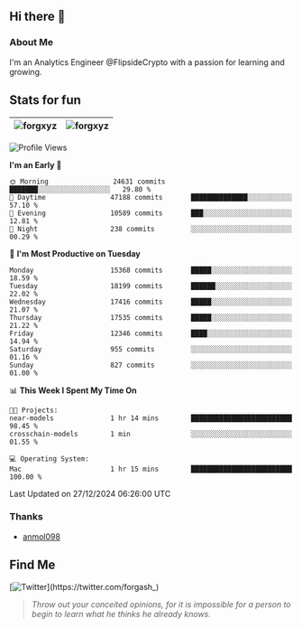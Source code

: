 ## Hi there 👋

### About Me

I'm an Analytics Engineer @FlipsideCrypto with a passion for learning and growing.
  
## Stats for fun

| <img align="center" src="https://github-readme-streak-stats.herokuapp.com/?user=forgxyz&theme=tokyonight" alt="forgxyz" /> | <img align="center" src="https://github-readme-stats.vercel.app/api?username=forgxyz&theme=tokyonight&show_icons=true" alt="forgxyz" /> |
| ------------- |------------- |


<!--START_SECTION:waka-->
![Profile Views](http://img.shields.io/badge/Profile%20Views-0-blue)

**I'm an Early 🐤** 

```text
🌞 Morning                24631 commits       ███████░░░░░░░░░░░░░░░░░░   29.80 % 
🌆 Daytime                47188 commits       ██████████████░░░░░░░░░░░   57.10 % 
🌃 Evening                10589 commits       ███░░░░░░░░░░░░░░░░░░░░░░   12.81 % 
🌙 Night                  238 commits         ░░░░░░░░░░░░░░░░░░░░░░░░░   00.29 % 
```
📅 **I'm Most Productive on Tuesday** 

```text
Monday                   15368 commits       █████░░░░░░░░░░░░░░░░░░░░   18.59 % 
Tuesday                  18199 commits       ██████░░░░░░░░░░░░░░░░░░░   22.02 % 
Wednesday                17416 commits       █████░░░░░░░░░░░░░░░░░░░░   21.07 % 
Thursday                 17535 commits       █████░░░░░░░░░░░░░░░░░░░░   21.22 % 
Friday                   12346 commits       ████░░░░░░░░░░░░░░░░░░░░░   14.94 % 
Saturday                 955 commits         ░░░░░░░░░░░░░░░░░░░░░░░░░   01.16 % 
Sunday                   827 commits         ░░░░░░░░░░░░░░░░░░░░░░░░░   01.00 % 
```


📊 **This Week I Spent My Time On** 

```text
🐱‍💻 Projects: 
near-models              1 hr 14 mins        █████████████████████████   98.45 % 
crosschain-models        1 min               ░░░░░░░░░░░░░░░░░░░░░░░░░   01.55 % 

💻 Operating System: 
Mac                      1 hr 15 mins        █████████████████████████   100.00 % 
```


 Last Updated on 27/12/2024 06:26:00 UTC
<!--END_SECTION:waka-->

### Thanks
 - [anmol098](https://github.com/anmol098/waka-readme-stats/)
  
## Find Me
[![Twitter](https://img.shields.io/twitter/url/https/twitter.com/forgash_.svg?style=social&label=Follow%20%40forgash_)](https://twitter.com/forgash_)


> *Throw out your conceited opinions, for it is impossible for a person to begin to learn what he thinks he already knows.* 
